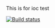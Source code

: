 This is for ioc test

[![Build status](https://travis-ci.org/sunchen115/ioc.svg)](https://travis-ci.org/sunchen115/ioc/jobs/541071683)
